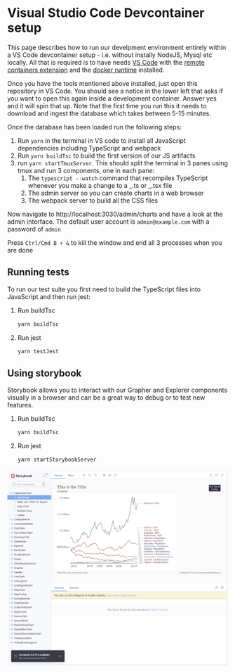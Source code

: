 # Visual Studio Code Devcontainer setup

This page describes how to run our develpment environment entirely within a VS Code devcontainer setup - i.e. without instally NodeJS, Mysql etc locally. All that is required is to have needs [VS Code](https://code.visualstudio.com/) with the [remote containers extension](https://code.visualstudio.com/docs/remote/containers) and the [docker runtime](https://www.docker.com/) installed.

Once you have the tools mentioned above installed, just open this repository in VS Code. You should see a notice in the lower left that asks if you want to open this again inside a development container. Answer yes and it will spin that up. Note that the first time you run this it needs to download and ingest the database which takes between 5-15 minutes.

Once the database has been loaded run the following steps:

1. Run `yarn` in the terminal in VS code to install all JavaScript dependencies including TypeScript and webpack
2. Run `yarn buildTsc` to build the first version of our JS artifacts
3. run `yarn startTmuxServer`. This should split the terminal in 3 panes using tmux and run 3 components, one in each pane:
    1. The `typescript --watch` command that recompiles TypeScript whenever you make a change to a _.ts or _.tsx file
    2. The admin server so you can create charts in a web browser
    3. The webpack server to build all the CSS files

Now navigate to http://localhost:3030/admin/charts and have a look at the admin interface. The default user account is `admin@example.com` with a password of `admin`

Press `Ctrl/Cmd B + &` to kill the window and end all 3 processes when you are done

## Running tests

To run our test suite you first need to build the TypeScript files into JavaScript and then run jest:

1. Run buildTsc

    ```sh
    yarn buildTsc
    ```

2. Run jest

    ```sh
    yarn testJest
    ```

## Using storybook

Storybook allows you to interact with our Grapher and Explorer components visually in a browser and can be a great way to debug or to test new features.

1. Run buildTsc

    ```sh
    yarn buildTsc
    ```

2. Run jest

    ```sh
    yarn startStorybookServer
    ```

![Storybook](screenshots/storybook.png)
